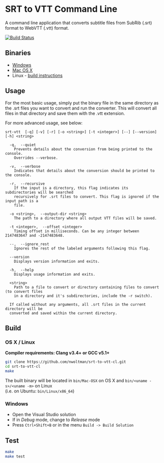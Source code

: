 # SRT to VTT Command Line

A command line application that converts subtitle files from SubRib (.srt) format to WebVTT (.vtt) format.

[![Build Status](https://travis-ci.org/nwoltman/srt-to-vtt-cl.svg?branch=master)](https://travis-ci.org/nwoltman/srt-to-vtt-cl)

## Binaries

* [Windows](https://github.com/nwoltman/srt-to-vtt-cl/raw/master/bin/Windows/srt-vtt.exe "Download the 32-bit Windows binary file")
* [Mac OS X](https://github.com/nwoltman/srt-to-vtt-cl/raw/master/bin/Mac-OSX/srt-vtt "Download the OS X binary file")
* Linux - [build instructions](#build)

## Usage

For the most basic usage, simply put the binary file in the same directory as the .srt files you want to convert and run the converter. This will convert all files in that directory and save them with the .vtt extension.

For more advanced usage, see below:

```
srt-vtt  [-q] [-v] [-r] [-o <string>] [-t <integer>] [--] [--version] [-h] <string>

  -q,  --quiet
    Prevents details about the conversion from being printed to the console.
    Overrides --verbose.

  -v,  --verbose
    Indicates that details about the conversion should be printed to the console.

  -r,  --recursive
    If the input is a directory, this flag indicates its subdirectories will be searched
    recursively for .srt files to convert. This flag is ignored if the input path is a
    file.

  -o <string>,  --output-dir <string>
    The path to a directory where all output VTT files will be saved.

  -t <integer>,  --offset <integer>
    Timing offset in milliseconds. Can be any integer between 2147483647 and -2147483648.

  --,  --ignore_rest
    Ignores the rest of the labeled arguments following this flag.

  --version
    Displays version information and exits.

  -h,  --help
    Displays usage information and exits.

  <string>
    Path to a file to convert or directory containing files to convert (to convert files
    in a directory and it's subdirectories, include the -r switch).

  If called without any arguments, all .srt files in the current directory will be
  converted and saved within the current directory.
```

## Build

### OS X / Linux

**Compiler requirements: Clang v3.4+ or GCC v5.1+**

```sh
git clone https://github.com/nwoltman/srt-to-vtt-cl.git
cd srt-to-vtt-cl
make
```

The built binary will be located in `bin/Mac-OSX` on OS X and `bin/<uname -s>/<uname -m>` on Linux  
(i.e. on Ubuntu: `bin/Linux/x86_64`)

### Windows

+ Open the Visual Studio solution
+ If in *Debug* mode, change to *Release* mode
+ Press `Ctrl+Shift+B` or in the menu `Build -> Build Solution`

## Test

```sh
make
make test
```
